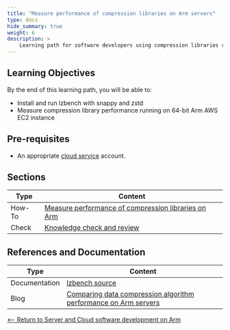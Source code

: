 ```yaml
---
title: "Measure performance of compression libraries on Arm servers" 
type: docs
hide_summary: true
weight: 6
description: >
    Learning path for software developers using compression libraries running on Arm servers.  
---
```


## Learning Objectives 

By the end of this learning path, you will be able to:

* Install and run lzbench with snappy and zstd
* Measure compression library performance running on 64-bit Arm AWS EC2 instance


## Pre-requisites

* An appropriate [cloud service](/cloud/providers) account.

## Sections

|          Type | Content                       |
| ---           | ---                                 |
| How-To        | [Measure performance of compression libraries on Arm](/cloud/compression/compression) |
| Check         | [Knowledge check and review](/cloud/compression/knowledgecheck)                        |


## References and Documentation

| Type          | Content             |
| ---           | ---                 |
| Documentation | [lzbench source](https://github.com/inikep/lzbench) |
| Blog          | [Comparing data compression algorithm performance on Arm servers](https://community.arm.com/arm-community-blogs/b/infrastructure-solutions-blog/posts/comparing-data-compression-algorithm-performance-on-aws-graviton2-342166113)|


[<-- Return to Server and Cloud software development on Arm](/cloud)

